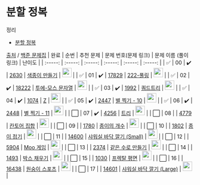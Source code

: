 # 분할 정복

정리

- <a href="./divide_conquer.md">분할 정복</a>

[출처](https://github.com/tony9402/baekjoon/tree/main/divide_and_conquer) / [백준 문제집](https://www.acmicpc.net/workbook/view/7276)
| 완료 | 순번 | 추천 문제 | 문제 번호(문제 링크) | 문제 이름 (풀이 링크) | 난이도 |
| :-----: | :-----: | :-----: | :-----: | :-----: | :-----: |
| ✅ | 00 | :heavy_check_mark: | <a href="https://www.acmicpc.net/problem/2630" target="_blank">2630</a> | <a href="../solution/2630.js" target="_blank">색종이 만들기</a> | <img height="25px" width="25px" src="https://static.solved.ac/tier_small/9.svg"/> |
| ✅ | 01 | :heavy_check_mark: | <a href="https://www.acmicpc.net/problem/17829" target="_blank">17829</a> | <a href="../solution/17829.js" target="_blank">222-풀링</a> | <img height="25px" width="25px" src="https://static.solved.ac/tier_small/9.svg"/> |
| ✅ | 02 | :heavy_check_mark: | <a href="https://www.acmicpc.net/problem/18222" target="_blank">18222</a> | <a href="../solution/18222.js" target="_blank">투에-모스 문자열</a> | <img height="25px" width="25px" src="https://static.solved.ac/tier_small/9.svg"/> |
| ✅ | 03 | :heavy_check_mark: | <a href="https://www.acmicpc.net/problem/1992" target="_blank">1992</a> | <a href="../solution/1992.js" target="_blank">쿼드트리</a> | <img height="25px" width="25px" src="https://static.solved.ac/tier_small/10.svg"/> |
| ✅ | 04 | :heavy_check_mark: | <a href="https://www.acmicpc.net/problem/1074" target="_blank">1074</a> | <a href="../solution/1074.js" target="_blank">Z</a> | <img height="25px" width="25px" src="https://static.solved.ac/tier_small/10.svg"/> |
| ✅ | 05 | :heavy_check_mark: | <a href="https://www.acmicpc.net/problem/2447" target="_blank">2447</a> | <a href="../solution/2447.js" target="_blank">별 찍기 - 10</a> | <img height="25px" width="25px" src="https://static.solved.ac/tier_small/11.svg"/> |
| ✅ | 06 | :heavy_check_mark: | <a href="https://www.acmicpc.net/problem/2448" target="_blank">2448</a> | <a href="../solution/2448.js" target="_blank">별 찍기 - 11</a> | <img height="25px" width="25px" src="https://static.solved.ac/tier_small/12.svg"/> |
| ⬜️ | 07 | :heavy_check_mark: | <a href="https://www.acmicpc.net/problem/4256" target="_blank">4256</a> | <a href="../solution/4256.js" target="_blank">트리</a> | <img height="25px" width="25px" src="https://static.solved.ac/tier_small/14.svg"/> |
| ⬜️ | 08 | | <a href="https://www.acmicpc.net/problem/4779" target="_blank">4779</a> | <a href="../solution/4779.js" target="_blank">칸토어 집합</a> | <img height="25px" width="25px" src="https://static.solved.ac/tier_small/8.svg"/> |
| ⬜️ | 09 | | <a href="https://www.acmicpc.net/problem/1780" target="_blank">1780</a> | <a href="../solution/1780.js" target="_blank">종이의 개수</a> | <img height="25px" width="25px" src="https://static.solved.ac/tier_small/9.svg"/> |
| ⬜️ | 10 | | <a href="https://www.acmicpc.net/problem/1802" target="_blank">1802</a> | <a href="../solution/1802.js" target="_blank">종이 접기</a> | <img height="25px" width="25px" src="https://static.solved.ac/tier_small/10.svg"/> |
| ⬜️ | 11 | | <a href="https://www.acmicpc.net/problem/14600" target="_blank">14600</a> | <a href="../solution/14600.js" target="_blank">샤워실 바닥 깔기 (Small)</a> | <img height="25px" width="25px" src="https://static.solved.ac/tier_small/10.svg"/> |
| ⬜️ | 12 | | <a href="https://www.acmicpc.net/problem/5904" target="_blank">5904</a> | <a href="../solution/5904.js" target="_blank">Moo 게임</a> | <img height="25px" width="25px" src="https://static.solved.ac/tier_small/11.svg"/> |
| ⬜️ | 13 | | <a href="https://www.acmicpc.net/problem/2374" target="_blank">2374</a> | <a href="../solution/2374.js" target="_blank">같은 수로 만들기</a> | <img height="25px" width="25px" src="https://static.solved.ac/tier_small/12.svg"/> |
| ⬜️ | 14 | | <a href="https://www.acmicpc.net/problem/1493" target="_blank">1493</a> | <a href="../solution/1493.js" target="_blank">박스 채우기</a> | <img height="25px" width="25px" src="https://static.solved.ac/tier_small/13.svg"/> |
| ⬜️ | 15 | | <a href="https://www.acmicpc.net/problem/1030" target="_blank">1030</a> | <a href="../solution/1030.js" target="_blank">프렉탈 평면</a> | <img height="25px" width="25px" src="https://static.solved.ac/tier_small/13.svg"/> |
| ⬜️ | 16 | | <a href="https://www.acmicpc.net/problem/16438" target="_blank">16438</a> | <a href="../solution/16438.js" target="_blank">원숭이 스포츠</a> | <img height="25px" width="25px" src="https://static.solved.ac/tier_small/13.svg"/> |
| ⬜️ | 17 | | <a href="https://www.acmicpc.net/problem/14601" target="_blank">14601</a> | <a href="../solution/14601.js" target="_blank">샤워실 바닥 깔기 (Large)</a> | <img height="25px" width="25px" src="https://static.solved.ac/tier_small/16.svg"/> |
